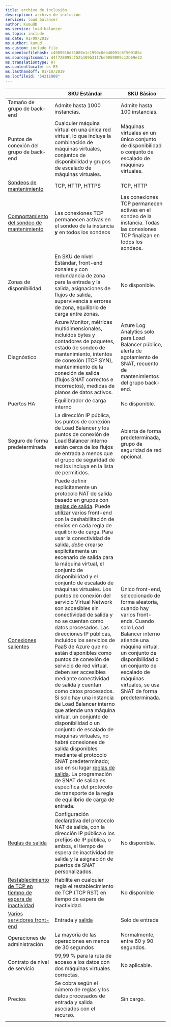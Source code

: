 ```yaml
---
title: archivo de inclusión
description: archivo de inclusión
services: load balancer
author: KumudD
ms.service: load-balancer
ms.topic: include
ms.date: 01/09/2018
ms.author: kumud
ms.custom: include file
ms.openlocfilehash: c4989016d31880e1c1990c0eb46091c8f50018bc
ms.sourcegitcommit: d4f728095cf52b109b3117be9059809c12b69e32
ms.translationtype: HT
ms.contentlocale: es-ES
ms.lasthandoff: 01/10/2019
ms.locfileid: "54211908"
---
```

| | SKU Estándar | SKU Básico |
| --- | --- | --- |
| Tamaño de grupo de back-end | Admite hasta 1000 instancias. | Admite hasta 100 instancias. |
| Puntos de conexión del grupo de back-end | Cualquier máquina virtual en una única red virtual, lo que incluye la combinación de máquinas virtuales, conjuntos de disponibilidad y grupos de escalado de máquinas virtuales. | Máquinas virtuales en un único conjunto de disponibilidad o conjunto de escalado de máquinas virtuales. |
| [Sondeos de mantenimiento](../articles/load-balancer/load-balancer-custom-probe-overview.md#types) | TCP, HTTP, HTTPS | TCP, HTTP |
| [Comportamiento del sondeo de mantenimiento](../articles/load-balancer/load-balancer-custom-probe-overview.md#probedown) | Las conexiones TCP permanecen activas en el sondeo de la instancia __y__ en todos los sondeos | Las conexiones TCP permanecen activas en el sondeo de la instancia. Todas las conexiones TCP finalizan en todos los sondeos. |
| Zonas de disponibilidad | En SKU de nivel Estándar, front-end zonales y con redundancia de zona para la entrada y la salida, asignaciones de flujos de salida, supervivencia a errores de zona, equilibrio de carga entre zonas. | No disponible. |
| Diagnóstico | Azure Monitor, métricas multidimensionales, incluidos bytes y contadores de paquetes, estado de sondeo de mantenimiento, intentos de conexión (TCP SYN), mantenimiento de la conexión de salida (flujos SNAT correctos e incorrectos), medidas de planos de datos activos. | Azure Log Analytics solo para Load Balancer público, alerta de agotamiento de SNAT, recuento de mantenimientos del grupo back-end. |
| Puertos HA | Equilibrador de carga interno | No disponible. |
| Seguro de forma predeterminada | La dirección IP pública, los puntos de conexión de Load Balancer y los puntos de conexión de Load Balancer interno están cerca de los flujos de entrada a menos que el grupo de seguridad de red los incluya en la lista de permitidos. | Abierta de forma predeterminada, grupo de seguridad de red opcional. |
| [Conexiones salientes](../articles/load-balancer/load-balancer-outbound-connections.md) | Puede definir explícitamente un protocolo NAT de salida basado en grupos con [reglas de salida](../articles/load-balancer/load-balancer-outbound-rules-overview.md). Puede utilizar varios front-end con la deshabilitación de envíos en cada regla de equilibrio de carga. Para usar la conectividad de salida, _debe_ crearse explícitamente un escenario de salida para la máquina virtual, el conjunto de disponibilidad y el conjunto de escalado de máquinas virtuales.  Los puntos de conexión del servicio Virtual Network son accesibles sin conectividad de salida y no se cuentan como datos procesados.  Las direcciones IP públicas, incluidos los servicios de PaaS de Azure que no están disponibles como puntos de conexión de servicio de red virtual, deben ser accesibles mediante conectividad de salida y cuentan como datos procesados. Si solo hay una instancia de Load Balancer interno que atiende una máquina virtual, un conjunto de disponibilidad o un conjunto de escalado de máquinas virtuales, no habrá conexiones de salida disponibles mediante el protocolo SNAT predeterminado; use en su lugar [reglas de salida](../articles/load-balancer/load-balancer-outbound-rules-overview.md). La programación de SNAT de salida es específica del protocolo de transporte de la regla de equilibrio de carga de entrada. | Único front-end, seleccionado de forma aleatoria, cuando hay varios front-ends.  Cuando solo Load Balancer interno atiende una máquina virtual, un conjunto de disponibilidad o un conjunto de escalado de máquinas virtuales, se usa SNAT de forma predeterminada. |
| [Reglas de salida](../articles/load-balancer/load-balancer-outbound-rules-overview.md) | Configuración declarativa del protocolo NAT de salida, con la dirección IP pública o los prefijos de IP pública, o ambos, el tiempo de espera de inactividad de salida y la asignación de puertos de SNAT personalizados. | No disponible. |
|  [Restablecimiento de TCP en tiempo de espera de inactividad](../articles/load-balancer/load-balancer-tcp-reset.md) | Habilite en cualquier regla el restablecimiento de TCP (TCP RST) en tiempo de espera de inactividad. | No disponible |
| [Varios servidores front-end](../articles/load-balancer/load-balancer-multivip-overview.md) | Entrada y [salida](../articles/load-balancer/load-balancer-outbound-connections.md) | Solo de entrada |
| Operaciones de administración | La mayoría de las operaciones en menos de 30 segundos | Normalmente, entre 60 y 90 segundos. |
| Contrato de nivel de servicio | 99,99 % para la ruta de acceso a los datos con dos máquinas virtuales correctas. | No aplicable. | 
| Precios | Se cobra según el número de reglas y los datos procesados de entrada y salida asociados con el recurso.  | Sin cargo. |
|  |  |  |
